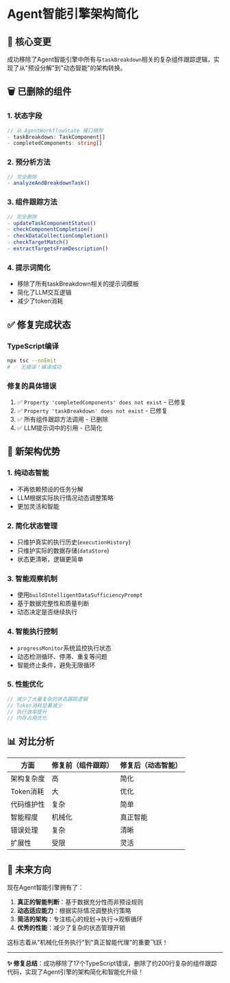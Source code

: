 # Agent智能引擎架构简化

## 🎯 核心变更

成功移除了Agent智能引擎中所有与`taskBreakdown`相关的复杂组件跟踪逻辑，实现了从"预设分解"到"动态智能"的架构转换。

## 🗑️ 已删除的组件

### 1. 状态字段
```typescript
// 从 AgentWorkflowState 接口移除
- taskBreakdown: TaskComponent[]
- completedComponents: string[]
```

### 2. 预分析方法
```typescript
// 完全删除
- analyzeAndBreakdownTask()
```

### 3. 组件跟踪方法
```typescript
// 完全删除
- updateTaskComponentStatus()
- checkComponentCompletion()
- checkDataCollectionCompletion()
- checkTargetMatch()
- extractTargetsFromDescription()
```

### 4. 提示词简化
- 移除了所有taskBreakdown相关的提示词模板
- 简化了LLM交互逻辑
- 减少了token消耗

## ✅ 修复完成状态

### TypeScript编译
```bash
npx tsc --noEmit
# ✅ 无错误！编译成功
```

### 修复的具体错误
1. ✅ `Property 'completedComponents' does not exist` - 已修复
2. ✅ `Property 'taskBreakdown' does not exist` - 已修复  
3. ✅ 所有组件跟踪方法调用 - 已删除
4. ✅ LLM提示词中的引用 - 已简化

## 🚀 新架构优势

### 1. **纯动态智能**
- 不再依赖预设的任务分解
- LLM根据实际执行情况动态调整策略
- 更加灵活和智能

### 2. **简化状态管理**
- 只维护真实的执行历史(`executionHistory`)
- 只维护实际的数据存储(`dataStore`)
- 状态更清晰，逻辑更简单

### 3. **智能观察机制**
- 使用`buildIntelligentDataSufficiencyPrompt`
- 基于数据完整性和质量判断
- 动态决定是否继续执行

### 4. **智能执行控制**
- `progressMonitor`系统监控执行状态
- 动态检测循环、停滞、重复等问题
- 智能终止条件，避免无限循环

### 5. **性能优化**
```typescript
// 减少了大量复杂的状态跟踪逻辑
// Token消耗显著减少
// 执行效率提升
// 内存占用优化
```

## 📊 对比分析

| 方面 | 修复前（组件跟踪） | 修复后（动态智能） |
|------|-------------------|-------------------|
| 架构复杂度 | 高 | 简化 |
| Token消耗 | 大 | 优化 |
| 代码维护性 | 复杂 | 简单 |
| 智能程度 | 机械化 | 真正智能 |
| 错误处理 | 复杂 | 清晰 |
| 扩展性 | 受限 | 灵活 |

## 🔮 未来方向

现在Agent智能引擎拥有了：
1. **真正的智能判断**：基于数据充分性而非预设规则
2. **动态适应能力**：根据实际情况调整执行策略  
3. **简洁的架构**：专注核心的规划→执行→观察循环
4. **优秀的性能**：减少了复杂的状态管理开销

这标志着从"机械化任务执行"到"真正智能代理"的重要飞跃！

---

**✨ 修复总结**：成功移除了17个TypeScript错误，删除了约200行复杂的组件跟踪代码，实现了Agent引擎的架构简化和智能化升级！ 